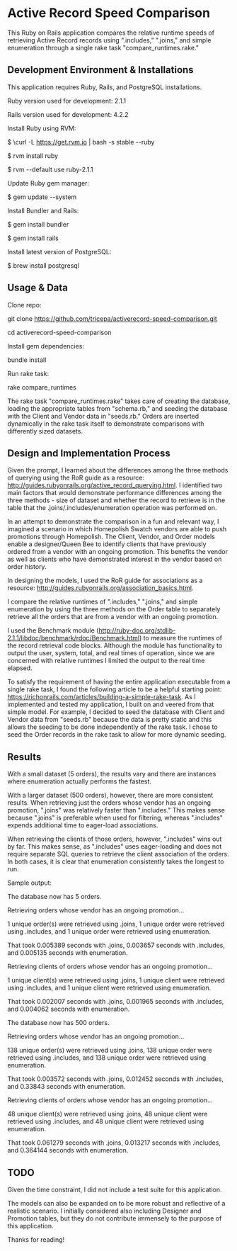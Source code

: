 # Active Record Speed Comparison

This Ruby on Rails application compares the relative runtime speeds of retrieving Active Record records using ".includes," ".joins," and simple enumeration through a single rake task "compare_runtimes.rake."

## Development Environment & Installations
This application requires Ruby, Rails, and PostgreSQL installations. 

Ruby version used for development: 2.1.1

Rails version used for development: 4.2.2

Install Ruby using RVM:

$ \curl -L https://get.rvm.io | bash -s stable --ruby

$ rvm install ruby

$ rvm --default use ruby-2.1.1


Update Ruby gem manager:

$ gem update --system


Install Bundler and Rails:

$ gem install bundler

$ gem install rails


Install latest version of PostgreSQL:

$ brew install postgresql


## Usage & Data

Clone repo:

git clone https://github.com/tricepa/activerecord-speed-comparison.git

cd activerecord-speed-comparison

Install gem dependencies:

bundle install

Run rake task:

rake compare_runtimes

The rake task "compare_runtimes.rake" takes care of creating the database, loading the appropriate tables from "schema.rb," and seeding the database with the Client and Vendor data in "seeds.rb." Orders are inserted dynamically in the rake task itself to demonstrate comparisons with differently sized datasets.


## Design and Implementation Process
Given the prompt, I learned about the differences among the three methods of querying using the RoR guide as a resource: http://guides.rubyonrails.org/active_record_querying.html. I identified two main factors that would demonstrate performance differences among the three methods - size of dataset and whether the record to retrieve is in the table that the .joins/.includes/enumeration operation was performed on.

In an attempt to demonstrate the comparison in a fun and relevant way, I imagined a scenario in which Homepolish Swatch vendors are able to push promotions through Homepolish. The Client, Vendor, and Order models enable a designer/Queen Bee to identify clients that have previously ordered from a vendor with an ongoing promotion. This benefits the vendor as well as clients who have demonstrated interest in the vendor based on order history.

In designing the models, I used the RoR guide for associations as a resource: http://guides.rubyonrails.org/association_basics.html.

I compare the relative runtimes of ".includes," ".joins," and simple enumeration by using the three methods on the Order table to separately retrieve all the orders that are from a vendor with an ongoing promotion. 

I used the Benchmark module (http://ruby-doc.org/stdlib-2.1.1/libdoc/benchmark/rdoc/Benchmark.html) to measure the runtimes of the record retrieval code blocks. Although the module has functionality to output the user, system, total, and real times of operation, since we are concerned with relative runtimes I limited the output to the real time elapsed.

To satisfy the requirement of having the entire application executable from a single rake task, I found the following article to be a helpful starting point: https://richonrails.com/articles/building-a-simple-rake-task. As I implemented and tested my application, I built on and veered from that simple model. For example, I decided to seed the database with Client and Vendor data from "seeds.rb" because the data is pretty static and this allows the seeding to be done independently of the rake task. I chose to seed the Order records in the rake task to allow for more dynamic seeding.

## Results

With a small dataset (5 orders), the results vary and there are instances where enumeration actually performs the fastest.

With a larger dataset (500 orders), however, there are more consistent results. When retrieving just the orders whose vendor has an ongoing promotion, ".joins" was relatively faster than ".includes." This makes sense because ".joins" is preferable when used for filtering, whereas ".includes" expends additional time to eager-load associations.

When retrieving the clients of those orders, however, ".includes" wins out by far. This makes sense, as ".includes" uses eager-loading and does not require separate SQL queries to retrieve the client association of the orders. In both cases, it is clear that enumeration consistently takes the longest to run. 

Sample output:

The database now has 5 orders.

Retrieving orders whose vendor has an ongoing promotion...

1 unique order(s) were retrieved using .joins, 1 unique order were retrieved using .includes, and 1 unique order were retrieved using enumeration.

That took 0.005389 seconds with .joins, 0.003657 seconds with .includes, and 0.005135 seconds with enumeration.


Retrieving clients of orders whose vendor has an ongoing promotion...

1 unique client(s) were retrieved using .joins, 1 unique client were retrieved using .includes, and 1 unique client were retrieved using enumeration.

That took 0.002007 seconds with .joins, 0.001965 seconds with .includes, and 0.004062 seconds with enumeration.


The database now has 500 orders.

Retrieving orders whose vendor has an ongoing promotion...

138 unique order(s) were retrieved using .joins, 138 unique order were retrieved using .includes, and 138 unique order were retrieved using enumeration.

That took 0.003572 seconds with .joins, 0.012452 seconds with .includes, and 0.33843 seconds with enumeration.


Retrieving clients of orders whose vendor has an ongoing promotion...

48 unique client(s) were retrieved using .joins, 48 unique client were retrieved using .includes, and 48 unique client were retrieved using enumeration.

That took 0.061279 seconds with .joins, 0.013217 seconds with .includes, and 0.364144 seconds with enumeration.


## TODO
Given the time constraint, I did not include a test suite for this application. 

The models can also be expanded on to be more robust and reflective of a realistic scenario. I initially considered also including Designer and Promotion tables, but they do not contribute immensely to the purpose of this application.

Thanks for reading!
